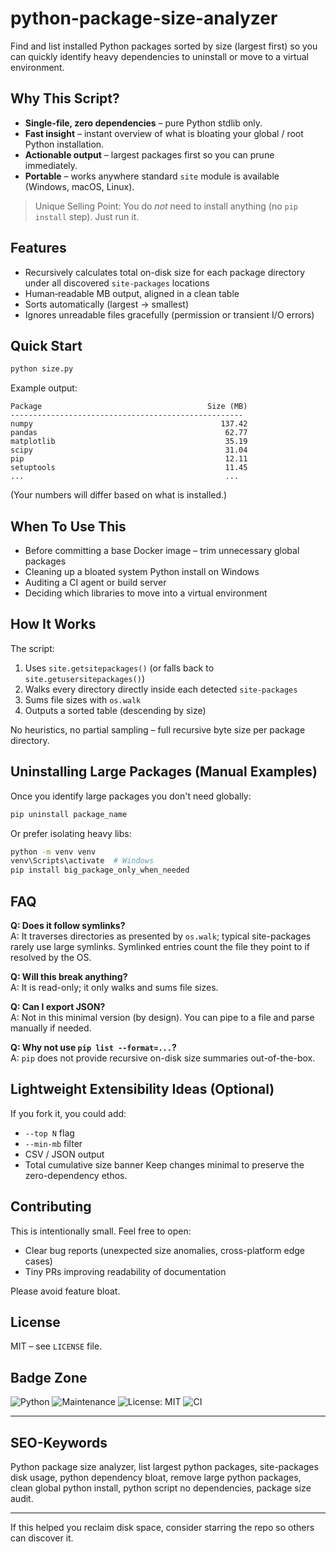 # python-package-size-analyzer

Find and list installed Python packages sorted by size (largest first) so you can quickly identify heavy dependencies to uninstall or move to a virtual environment.

## Why This Script?

- **Single-file, zero dependencies** – pure Python stdlib only.
- **Fast insight** – instant overview of what is bloating your global / root Python installation.
- **Actionable output** – largest packages first so you can prune immediately.
- **Portable** – works anywhere standard `site` module is available (Windows, macOS, Linux).

> Unique Selling Point: You do _not_ need to install anything (no `pip install` step). Just run it.

## Features

- Recursively calculates total on-disk size for each package directory under all discovered `site-packages` locations
- Human‑readable MB output, aligned in a clean table
- Sorts automatically (largest → smallest)
- Ignores unreadable files gracefully (permission or transient I/O errors)

## Quick Start

```bash
python size.py
```

Example output:

```
Package                                     Size (MB)
----------------------------------------------------
numpy                                          137.42
pandas                                          62.77
matplotlib                                      35.19
scipy                                           31.04
pip                                             12.11
setuptools                                      11.45
...                                             ...
```

(Your numbers will differ based on what is installed.)

## When To Use This

- Before committing a base Docker image – trim unnecessary global packages
- Cleaning up a bloated system Python install on Windows
- Auditing a CI agent or build server
- Deciding which libraries to move into a virtual environment

## How It Works

The script:

1. Uses `site.getsitepackages()` (or falls back to `site.getusersitepackages()`)
2. Walks every directory directly inside each detected `site-packages`
3. Sums file sizes with `os.walk`
4. Outputs a sorted table (descending by size)

No heuristics, no partial sampling – full recursive byte size per package directory.

## Uninstalling Large Packages (Manual Examples)

Once you identify large packages you don't need globally:

```bash
pip uninstall package_name
```

Or prefer isolating heavy libs:

```bash
python -m venv venv
venv\Scripts\activate  # Windows
pip install big_package_only_when_needed
```

## FAQ

**Q: Does it follow symlinks?**  
A: It traverses directories as presented by `os.walk`; typical site-packages rarely use large symlinks. Symlinked entries count the file they point to if resolved by the OS.

**Q: Will this break anything?**  
A: It is read-only; it only walks and sums file sizes.

**Q: Can I export JSON?**  
A: Not in this minimal version (by design). You can pipe to a file and parse manually if needed.

**Q: Why not use `pip list --format=...`?**  
A: `pip` does not provide recursive on-disk size summaries out-of-the-box.

## Lightweight Extensibility Ideas (Optional)

If you fork it, you could add:

- `--top N` flag
- `--min-mb` filter
- CSV / JSON output
- Total cumulative size banner
  Keep changes minimal to preserve the zero-dependency ethos.

## Contributing

This is intentionally small. Feel free to open:

- Clear bug reports (unexpected size anomalies, cross-platform edge cases)
- Tiny PRs improving readability of documentation

Please avoid feature bloat.

## License

MIT – see `LICENSE` file.

## Badge Zone

![Python](https://img.shields.io/badge/Python-Stdlib%20Only-blue)
![Maintenance](https://img.shields.io/badge/Maintained-Yes-green)
![License: MIT](https://img.shields.io/badge/License-MIT-yellow.svg)
![CI](<img alt="CI" src="https://github.com/jambhaleAnuj/python-package-size-analyzer/actions/workflows/python-package.yml/badge.svg">)

---

## SEO-Keywords

Python package size analyzer, list largest python packages, site-packages disk usage, python dependency bloat, remove large python packages, clean global python install, python script no dependencies, package size audit.

---

If this helped you reclaim disk space, consider starring the repo so others can discover it.
